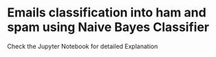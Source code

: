 # Emails classification into ham and spam using Naive Bayes Classifier

Check the Jupyter Notebook for detailed Explanation
